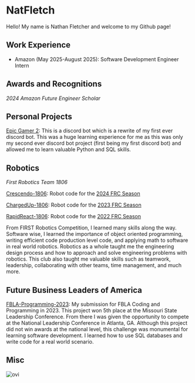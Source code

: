 # NatFletch
Hello! My name is Nathan Fletcher and welcome to my Github page!

## Work Experience
- Amazon (May 2025-August 2025): Software Development Engineer Intern
## Awards and Recognitions
*2024 Amazon Future Engineer Scholar*
## Personal Projects
<a href="https://github.com/NatFletch/Epic-Gamer-2">Epic Gamer 2</a>: This is a discord bot which is a rewrite of my first ever discord bot. This was a huge learning experience for me as this was only my second ever discord bot project (first being my first discord bot) and allowed me to learn valuable Python and SQL skills.
## Robotics
*First Robotics Team 1806*

<a href="https://github.com/frc1806/Crescendo-1806">Crescendo-1806</a>: Robot code for the <a href="https://en.wikipedia.org/wiki/Crescendo_(FIRST)">2024 FRC Season</a>

<a href="https://github.com/frc1806/ChargedUp-1806">ChargedUp-1806</a>: Robot code for the <a href="https://en.wikipedia.org/wiki/Charged_Up_(FIRST)">2023 FRC Season</a>

<a href="https://github.com/frc1806/RapidReact-1806">RapidReact-1806</a>: Robot code for the <a href="https://en.wikipedia.org/wiki/Rapid_React">2022 FRC Season</a>

From FIRST Robotics Competition, I learned many skills along the way. Software wise, I learned the importance of object oriented programming, writing efficient code production level code, and applying math to software in real world robotics. Robotics as a whole taught me the engineering design process and how to approach and solve engineering problems with robotics. This club also taught me valuable skills such as teamwork, leadership, collaborating with other teams, time management, and much more.

## Future Business Leaders of America

<a href="https://github.com/NatFletch/FBLA-Programming-2023">FBLA-Programming-2023</a>: My submission for FBLA Coding and Programming in 2023. This project won 5th place at the Missouri State Leadership Conference. From there I was given the opportunity to compete at the National Leadership Conference in Atlanta, GA. Although this project did not win awards at the national level, this challenge was monumental for learning software development. I learned how to use SQL databases and write code for a real world scenario.

## Misc

<img src="https://github-readme-stats.vercel.app/api/top-langs?username=natfletch&show_icons=true&locale=en&layout=compact&theme=chartreuse-dark" alt="ovi"/>
